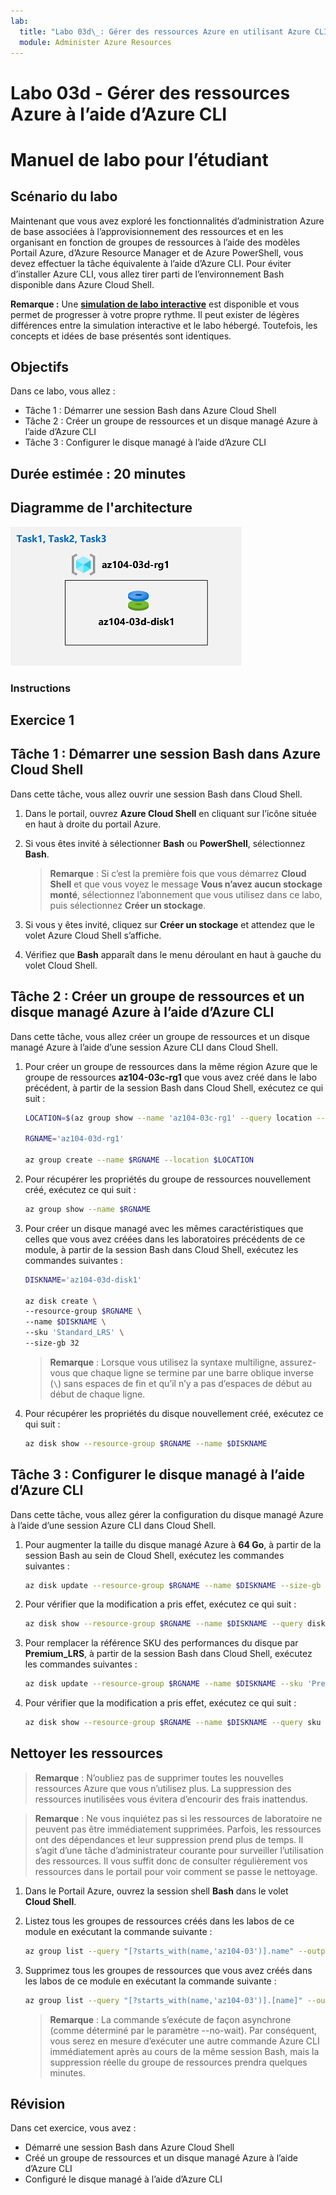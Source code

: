 ```yaml
---
lab:
  title: "Labo 03d\_: Gérer des ressources Azure en utilisant Azure CLI"
  module: Administer Azure Resources
---
```


# Labo 03d - Gérer des ressources Azure à l’aide d’Azure CLI
# Manuel de labo pour l’étudiant

## Scénario du labo

Maintenant que vous avez exploré les fonctionnalités d’administration Azure de base associées à l’approvisionnement des ressources et en les organisant en fonction de groupes de ressources à l’aide des modèles Portail Azure, d’Azure Resource Manager et de Azure PowerShell, vous devez effectuer la tâche équivalente à l’aide d’Azure CLI. Pour éviter d’installer Azure CLI, vous allez tirer parti de l’environnement Bash disponible dans Azure Cloud Shell.

**Remarque :** Une **[simulation de labo interactive](https://mslabs.cloudguides.com/guides/AZ-104%20Exam%20Guide%20-%20Microsoft%20Azure%20Administrator%20Exercise%207)** est disponible et vous permet de progresser à votre propre rythme. Il peut exister de légères différences entre la simulation interactive et le labo hébergé. Toutefois, les concepts et idées de base présentés sont identiques. 

## Objectifs

Dans ce labo, vous allez :

+ Tâche 1 : Démarrer une session Bash dans Azure Cloud Shell
+ Tâche 2 : Créer un groupe de ressources et un disque managé Azure à l’aide d’Azure CLI
+ Tâche 3 : Configurer le disque managé à l’aide d’Azure CLI

## Durée estimée : 20 minutes

## Diagramme de l'architecture

![image](../media/lab03d.png)

### Instructions

## Exercice 1

## Tâche 1 : Démarrer une session Bash dans Azure Cloud Shell

Dans cette tâche, vous allez ouvrir une session Bash dans Cloud Shell. 

1. Dans le portail, ouvrez **Azure Cloud Shell** en cliquant sur l’icône située en haut à droite du portail Azure.

1. Si vous êtes invité à sélectionner **Bash** ou **PowerShell**, sélectionnez **Bash**. 

    >**Remarque** : Si c’est la première fois que vous démarrez **Cloud Shell** et que vous voyez le message **Vous n’avez aucun stockage monté**, sélectionnez l’abonnement que vous utilisez dans ce labo, puis sélectionnez **Créer un stockage**. 

1. Si vous y êtes invité, cliquez sur **Créer un stockage** et attendez que le volet Azure Cloud Shell s’affiche. 

1. Vérifiez que **Bash** apparaît dans le menu déroulant en haut à gauche du volet Cloud Shell.

## Tâche 2 : Créer un groupe de ressources et un disque managé Azure à l’aide d’Azure CLI

Dans cette tâche, vous allez créer un groupe de ressources et un disque managé Azure à l’aide d’une session Azure CLI dans Cloud Shell.

1. Pour créer un groupe de ressources dans la même région Azure que le groupe de ressources **az104-03c-rg1** que vous avez créé dans le labo précédent, à partir de la session Bash dans Cloud Shell, exécutez ce qui suit :

   ```sh
   LOCATION=$(az group show --name 'az104-03c-rg1' --query location --out tsv)

   RGNAME='az104-03d-rg1'

   az group create --name $RGNAME --location $LOCATION
   ```
1. Pour récupérer les propriétés du groupe de ressources nouvellement créé, exécutez ce qui suit :

   ```sh
   az group show --name $RGNAME
   ```
1. Pour créer un disque managé avec les mêmes caractéristiques que celles que vous avez créées dans les laboratoires précédents de ce module, à partir de la session Bash dans Cloud Shell, exécutez les commandes suivantes :

   ```sh
   DISKNAME='az104-03d-disk1'

   az disk create \
   --resource-group $RGNAME \
   --name $DISKNAME \
   --sku 'Standard_LRS' \
   --size-gb 32
   ```
    >**Remarque** : Lorsque vous utilisez la syntaxe multiligne, assurez-vous que chaque ligne se termine par une barre oblique inverse (`\`) sans espaces de fin et qu’il n’y a pas d’espaces de début au début de chaque ligne.

1. Pour récupérer les propriétés du disque nouvellement créé, exécutez ce qui suit :

   ```sh
   az disk show --resource-group $RGNAME --name $DISKNAME
   ```

## Tâche 3 : Configurer le disque managé à l’aide d’Azure CLI

Dans cette tâche, vous allez gérer la configuration du disque managé Azure à l’aide d’une session Azure CLI dans Cloud Shell. 

1. Pour augmenter la taille du disque managé Azure à **64 Go**, à partir de la session Bash au sein de Cloud Shell, exécutez les commandes suivantes :

   ```sh
   az disk update --resource-group $RGNAME --name $DISKNAME --size-gb 64
   ```

1. Pour vérifier que la modification a pris effet, exécutez ce qui suit :

   ```sh
   az disk show --resource-group $RGNAME --name $DISKNAME --query diskSizeGb
   ```

1. Pour remplacer la référence SKU des performances du disque par **Premium_LRS**, à partir de la session Bash dans Cloud Shell, exécutez les commandes suivantes :

   ```sh
   az disk update --resource-group $RGNAME --name $DISKNAME --sku 'Premium_LRS'
   ```

1. Pour vérifier que la modification a pris effet, exécutez ce qui suit :

   ```sh
   az disk show --resource-group $RGNAME --name $DISKNAME --query sku
   ```

## Nettoyer les ressources

 > **Remarque** : N’oubliez pas de supprimer toutes les nouvelles ressources Azure que vous n’utilisez plus. La suppression des ressources inutilisées vous évitera d’encourir des frais inattendus.

 > **Remarque** :  Ne vous inquiétez pas si les ressources de laboratoire ne peuvent pas être immédiatement supprimées. Parfois, les ressources ont des dépendances et leur suppression prend plus de temps. Il s’agit d’une tâche d’administrateur courante pour surveiller l’utilisation des ressources. Il vous suffit donc de consulter régulièrement vos ressources dans le portail pour voir comment se passe le nettoyage. 

1. Dans le Portail Azure, ouvrez la session shell **Bash** dans le volet **Cloud Shell**.

1. Listez tous les groupes de ressources créés dans les labos de ce module en exécutant la commande suivante :

   ```sh
   az group list --query "[?starts_with(name,'az104-03')].name" --output tsv
   ```

1. Supprimez tous les groupes de ressources que vous avez créés dans les labos de ce module en exécutant la commande suivante :

   ```sh
   az group list --query "[?starts_with(name,'az104-03')].[name]" --output tsv | xargs -L1 bash -c 'az group delete --name $0 --no-wait --yes'
   ```

    >**Remarque** : La commande s’exécute de façon asynchrone (comme déterminé par le paramètre --no-wait). Par conséquent, vous serez en mesure d’exécuter une autre commande Azure CLI immédiatement après au cours de la même session Bash, mais la suppression réelle du groupe de ressources prendra quelques minutes.

## Révision

Dans cet exercice, vous avez :

- Démarré une session Bash dans Azure Cloud Shell
- Créé un groupe de ressources et un disque managé Azure à l’aide d’Azure CLI
- Configuré le disque managé à l’aide d’Azure CLI
